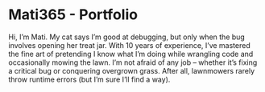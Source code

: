 # Mati365 - Portfolio

Hi, I’m Mati. My cat says I’m good at debugging, but only when the bug involves opening her treat jar. With 10 years of experience, I’ve mastered the fine art of pretending I know what I’m doing while wrangling code and occasionally mowing the lawn. I’m not afraid of any job – whether it’s fixing a critical bug or conquering overgrown grass. After all, lawnmowers rarely throw runtime errors (but I’m sure I’ll find a way).
